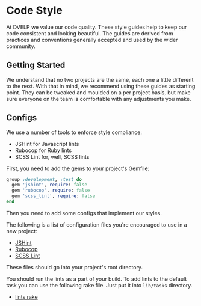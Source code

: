 # Code Style

At DVELP we value our code quality. These style guides help to keep our code
consistent and looking beautiful. The guides are derived from practices and
conventions generally accepted and used by the wider community.

## Getting Started

We understand that no two projects are the same, each one a little different to
the next. With that in mind, we recommend using these guides as starting point.
They can be tweaked and moulded on a per project basis, but make sure everyone
on the team is comfortable with any adjustments you make.

## Configs

We use a number of tools to enforce style compliance:

  * JSHint for Javascript lints
  * Rubocop for Ruby lints
  * SCSS Lint for, well, SCSS lints

First, you need to add the gems to your project's Gemfile:

```ruby
group :development, :test do
  gem 'jshint', require: false
  gem 'rubocop', require: false
  gem 'scss_lint', require: false
end
```

Then you need to add some configs that implement our styles.

The following is a list of configuration files you're encouraged to use in a new
project:

* [JSHint](.jshint.yml)
* [Rubocop](.rubocop.yml)
* [SCSS Lint](.scss-lint.yml)

These files should go into your project's root directory.

You should run the lints as a part of your build. To add lints to the default
task you can use the following rake file. Just put it into `lib/tasks`
directory.

* [lints.rake](lints.rake)
